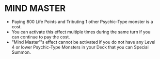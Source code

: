 
# MIND MASTER

*   Paying 800 Life Points and Tributing 1 other Psychic-Type monster is a cost.
*   You can activate this effect multiple times during the same turn if you can continue to pay the cost.
*   "Mind Master"'s effect cannot be activated if you do not have any Level 4 or lower Psychic-Type Monsters in your Deck that you can Special Summon.

  